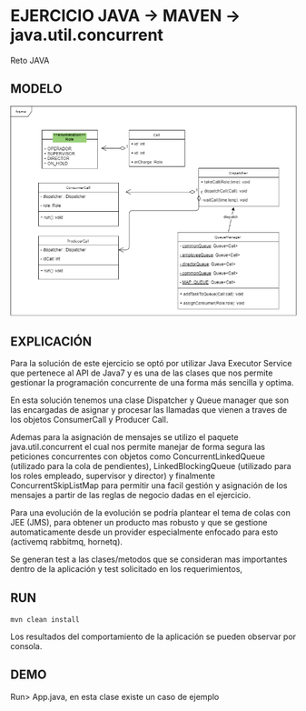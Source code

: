 # EJERCICIO JAVA -> MAVEN -> java.util.concurrent

Reto JAVA

## MODELO

![alt text](https://raw.githubusercontent.com/docampog30/CallCenter/master/callcenter/Diagrama%20Clases.png)


## EXPLICACIÓN

Para la solución de este ejercicio se optó por utilizar Java Executor Service que pertenece al API de Java7 y es una de las clases que nos permite gestionar la programación concurrente de una forma más sencilla y optima.

En esta solución tenemos una clase Dispatcher y Queue manager que son las encargadas de asignar y procesar las llamadas que vienen a traves de los objetos ConsumerCall y Producer Call.

Ademas para la asignación de mensajes se utilizo el paquete java.util.concurrent el cual nos permite manejar de forma segura las peticiones concurrentes con objetos como ConcurrentLinkedQueue (utilizado para la cola de pendientes), LinkedBlockingQueue (utilizado para los roles empleado, supervisor y director) y finalmente ConcurrentSkipListMap para permitir una facil gestión y asignación de los mensajes a partir de las reglas de negocio dadas en el ejercicio.

Para una evolución de la evolución se podría plantear el tema de colas con JEE (JMS), para obtener un producto mas robusto y que se gestione automaticamente desde un provider especialmente enfocado para esto (activemq rabbitmq, hornetq).

Se generan test a las clases/metodos que se consideran mas importantes dentro de la aplicación y test solicitado en los requerimientos,


## RUN

    mvn clean install

Los resultados del comportamiento de la aplicación se pueden observar por consola.
 
## DEMO

Run> App.java, en esta clase existe un caso de ejemplo
